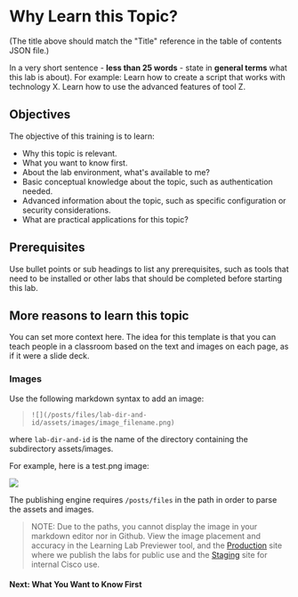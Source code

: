 # Why Learn this Topic?

(The title above should match the "Title" reference in the table of contents JSON file.)

In a very short sentence - **less than 25 words** - state in **general terms** what this lab is about). For example: Learn how to create a script that works with technology X. Learn how to use the advanced features of tool Z.

## Objectives

The objective of this training is to learn:

* Why this topic is relevant.
* What you want to know first.
* About the lab environment, what's available to me?
* Basic conceptual knowledge about the topic, such as authentication needed.
* Advanced information about the topic, such as specific configuration or security considerations.
* What are practical applications for this topic?

## Prerequisites

Use bullet points or sub headings to list any prerequisites, such as tools that need to be installed or other labs that should be completed before starting this lab.

## More reasons to learn this topic

You can set more context here. The idea for this template is that you can teach people in a classroom based on the text and images on each page, as if it were a slide deck.

### Images

Use the following markdown syntax to add an image:

> `![](/posts/files/lab-dir-and-id/assets/images/image_filename.png)`

where `lab-dir-and-id` is the name of the directory containing the subdirectory assets/images.

For example, here is a test.png image:

![](/posts/files/basic-template/assets/images/test_image.png)

The publishing engine requires `/posts/files` in the path in order to parse the assets and images.

> NOTE: Due to the paths, you cannot display the image in your markdown editor nor in Github. View the image placement and accuracy in the Learning Lab Previewer tool, and the [Production](https://learninglabs.cisco.com) site where we publish the labs for public use and the [Staging](https:learninglabs.cisco.com:8867) site for internal Cisco use.


#### Next: What You Want to Know First
